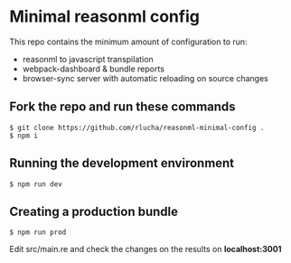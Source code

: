 # Minimal reasonml config

This repo contains the minimum amount of configuration to run:
* reasonml to javascript transpilation
* webpack-dashboard & bundle reports
* browser-sync server with automatic reloading on source changes

## Fork the repo and run these commands
```
$ git clone https://github.com/rlucha/reasonml-minimal-config .
$ npm i
```

## Running the development environment
```
$ npm run dev
```

## Creating a production bundle
```
$ npm run prod
```

Edit src/main.re and check the changes on the results on __localhost:3001__
